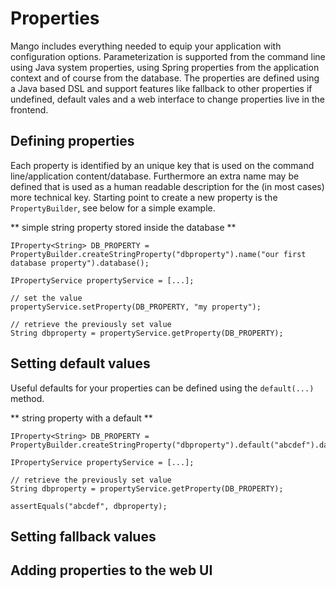 # Properties

Mango includes everything needed to equip your application with configuration options. Parameterization is supported from the command line using Java system properties, using Spring properties from the application context and of course from the database.
The properties are defined using a Java based DSL and support features like fallback to other properties if undefined, default vales and a web interface to change properties live in the frontend.

## Defining properties

Each property is identified by an unique key that is used on the command line/application content/database. 
Furthermore an extra name may be defined that is used as a human readable description for the (in most cases) more technical key. 
Starting point to create a new property is the `PropertyBuilder`, see below for a simple example.

** simple string property stored inside the database **
```
IProperty<String> DB_PROPERTY = PropertyBuilder.createStringProperty("dbproperty").name("our first database property").database();

IPropertyService propertyService = [...];

// set the value
propertyService.setProperty(DB_PROPERTY, "my property");

// retrieve the previously set value
String dbproperty = propertyService.getProperty(DB_PROPERTY);
```

## Setting default values

Useful defaults for your properties can be defined using the `default(...)` method.

** string property with a default **
```
IProperty<String> DB_PROPERTY = PropertyBuilder.createStringProperty("dbproperty").default("abcdef").database();

IPropertyService propertyService = [...];

// retrieve the previously set value
String dbproperty = propertyService.getProperty(DB_PROPERTY);

assertEquals("abcdef", dbproperty);

```

## Setting fallback values
## Adding properties to the web UI
